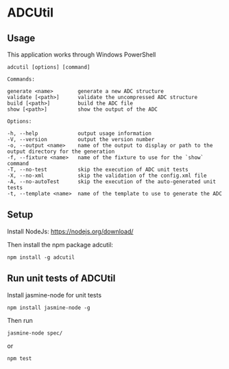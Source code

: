 # ADCUtil


## Usage

This application works through Windows PowerShell


    adcutil [options] [command]

    Commands:

    generate <name>        generate a new ADC structure
    validate [<path>]      validate the uncompressed ADC structure
    build [<path>]         build the ADC file
    show [<path>]          show the output of the ADC

    Options:

    -h, --help             output usage information
    -V, --version          output the version number
    -o, --output <name>    name of the output to display or path to the output directory for the generation
    -f, --fixture <name>   name of the fixture to use for the `show` command
    -T, --no-test          skip the execution of ADC unit tests
    -X, --no-xml           skip the validation of the config.xml file
    -A, --no-autoTest      skip the execution of the auto-generated unit tests
    -t, --template <name>  name of the template to use to generate the ADC

## Setup

Install NodeJs: https://nodejs.org/download/

Then install the npm package adcutil:
 
    npm install -g adcutil

## Run unit tests of ADCUtil

Install jasmine-node for unit tests

    npm install jasmine-node -g
    
Then run

    jasmine-node spec/

or

    npm test


